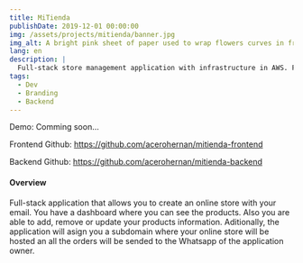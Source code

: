 ```yaml
---
title: MiTienda
publishDate: 2019-12-01 00:00:00
img: /assets/projects/mitienda/banner.jpg
img_alt: A bright pink sheet of paper used to wrap flowers curves in front of rich blue background
lang: en
description: |
  Full-stack store management application with infrastructure in AWS. Frontend with React.js, backend with Node.js and infrastructure as code with AWS CDK.
tags:
  - Dev
  - Branding
  - Backend
---
```


Demo: Comming soon...

Frontend Github: <a href="https://github.com/acerohernan/mitienda-frontend" target="_blank">https://github.com/acerohernan/mitienda-frontend</a>

Backend Github: <a href="https://github.com/acerohernan/mitienda-backend" target="_blank">https://github.com/acerohernan/mitienda-backend</a>

#### Overview

Full-stack application that allows you to create an online store with your email. You have a dashboard where you can see the products. Also you are able to add, remove or update your products information. Aditionally, the application will asign you a subdomain where your online store will be hosted an all the orders will be sended to the Whatsapp of the application owner.
 